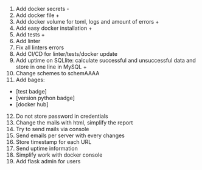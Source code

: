1. Add docker secrets -
2. Add docker file +
3. Add docker volume for toml, logs and amount of errors +
4. Add easy docker installation +
5. Add tests +
6. Add linter
7. Fix all linters errors
8. Add CI/CD for linter/tests/docker update
9. Add uptime on SQLlite: calculate successful and unsuccessful data and store in one line in MySQL +
10. Change schemes to schemAAAA
11. Add bages:
- [test badge]
- [version python badge]
- [docker hub]
12. Do not store password in credentials
13. Change the mails with html, simplify the report
14. Try to send mails via console
15. Send emails per server with every changes
16. Store timestamp for each URL
17. Send uptime information
18. Simplify work with docker console
19. Add flask admin for users
